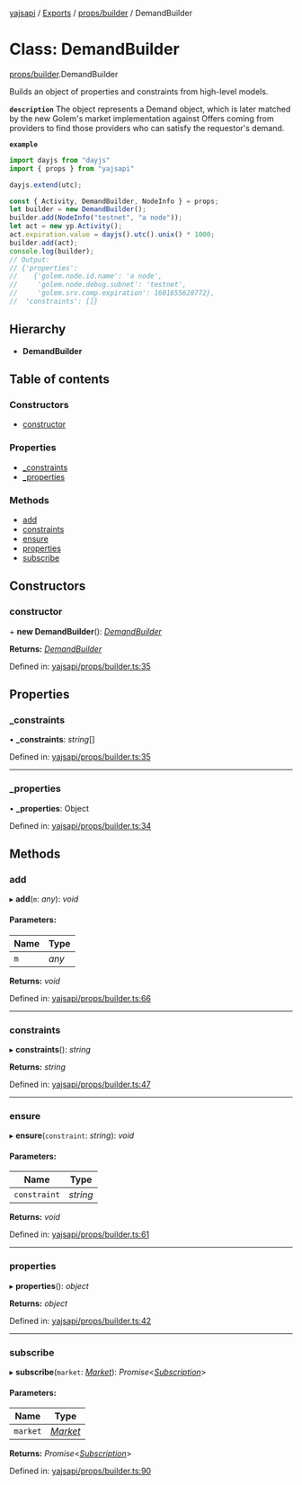 [yajsapi](../README.md) / [Exports](../modules.md) / [props/builder](../modules/props_builder.md) / DemandBuilder

# Class: DemandBuilder

[props/builder](../modules/props_builder.md).DemandBuilder

Builds an object of properties and constraints from high-level models.

**`description`** The object represents a Demand object, which is later matched by the new Golem's
 market implementation against Offers coming from providers to find those providers
 who can satisfy the requestor's demand.

**`example`** 
```js
import dayjs from "dayjs"
import { props } from "yajsapi"

dayjs.extend(utc);

const { Activity, DemandBuilder, NodeInfo } = props;
let builder = new DemandBuilder();
builder.add(NodeInfo("testnet", "a node"));
let act = new yp.Activity();
act.expiration.value = dayjs().utc().unix() * 1000;
builder.add(act);
console.log(builder);
// Output:
// {'properties':
//    {'golem.node.id.name': 'a node',
//     'golem.node.debug.subnet': 'testnet',
//     'golem.srv.comp.expiration': 1601655628772},
//  'constraints': []}
```

## Hierarchy

* **DemandBuilder**

## Table of contents

### Constructors

- [constructor](props_builder.demandbuilder.md#constructor)

### Properties

- [\_constraints](props_builder.demandbuilder.md#_constraints)
- [\_properties](props_builder.demandbuilder.md#_properties)

### Methods

- [add](props_builder.demandbuilder.md#add)
- [constraints](props_builder.demandbuilder.md#constraints)
- [ensure](props_builder.demandbuilder.md#ensure)
- [properties](props_builder.demandbuilder.md#properties)
- [subscribe](props_builder.demandbuilder.md#subscribe)

## Constructors

### constructor

\+ **new DemandBuilder**(): [*DemandBuilder*](props_builder.demandbuilder.md)

**Returns:** [*DemandBuilder*](props_builder.demandbuilder.md)

Defined in: [yajsapi/props/builder.ts:35](https://github.com/golemfactory/yajsapi/blob/0a8d8c8/yajsapi/props/builder.ts#L35)

## Properties

### \_constraints

• **\_constraints**: *string*[]

Defined in: [yajsapi/props/builder.ts:35](https://github.com/golemfactory/yajsapi/blob/0a8d8c8/yajsapi/props/builder.ts#L35)

___

### \_properties

• **\_properties**: Object

Defined in: [yajsapi/props/builder.ts:34](https://github.com/golemfactory/yajsapi/blob/0a8d8c8/yajsapi/props/builder.ts#L34)

## Methods

### add

▸ **add**(`m`: *any*): *void*

#### Parameters:

Name | Type |
------ | ------ |
`m` | *any* |

**Returns:** *void*

Defined in: [yajsapi/props/builder.ts:66](https://github.com/golemfactory/yajsapi/blob/0a8d8c8/yajsapi/props/builder.ts#L66)

___

### constraints

▸ **constraints**(): *string*

**Returns:** *string*

Defined in: [yajsapi/props/builder.ts:47](https://github.com/golemfactory/yajsapi/blob/0a8d8c8/yajsapi/props/builder.ts#L47)

___

### ensure

▸ **ensure**(`constraint`: *string*): *void*

#### Parameters:

Name | Type |
------ | ------ |
`constraint` | *string* |

**Returns:** *void*

Defined in: [yajsapi/props/builder.ts:61](https://github.com/golemfactory/yajsapi/blob/0a8d8c8/yajsapi/props/builder.ts#L61)

___

### properties

▸ **properties**(): *object*

**Returns:** *object*

Defined in: [yajsapi/props/builder.ts:42](https://github.com/golemfactory/yajsapi/blob/0a8d8c8/yajsapi/props/builder.ts#L42)

___

### subscribe

▸ **subscribe**(`market`: [*Market*](rest_market.market.md)): *Promise*<[*Subscription*](rest_market.subscription.md)\>

#### Parameters:

Name | Type |
------ | ------ |
`market` | [*Market*](rest_market.market.md) |

**Returns:** *Promise*<[*Subscription*](rest_market.subscription.md)\>

Defined in: [yajsapi/props/builder.ts:90](https://github.com/golemfactory/yajsapi/blob/0a8d8c8/yajsapi/props/builder.ts#L90)
